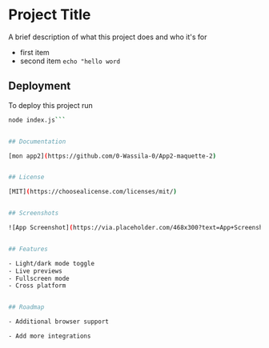 
# Project Title

A brief description of what this project does and who it's for

- first item
- second item
```echo "hello word```


## Deployment

To deploy this project run

```bash
node index.js```


## Documentation

[mon app2](https://github.com/0-Wassila-0/App2-maquette-2)


## License

[MIT](https://choosealicense.com/licenses/mit/)


## Screenshots

![App Screenshot](https://via.placeholder.com/468x300?text=App+Screenshot+Here)


## Features

- Light/dark mode toggle
- Live previews
- Fullscreen mode
- Cross platform


## Roadmap

- Additional browser support

- Add more integrations

